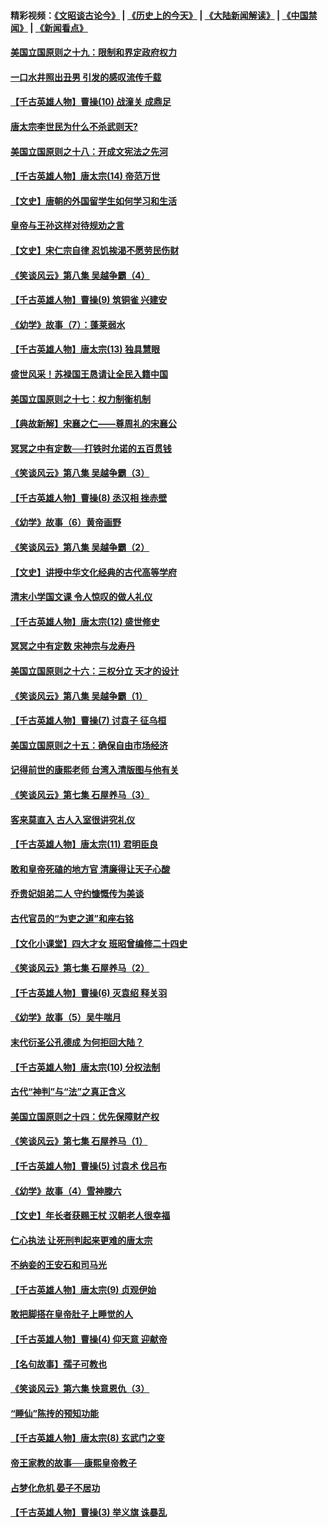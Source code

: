 #### 精彩视频：[《文昭谈古论今》](http://45.76.195.252/wenzhao) | [《历史上的今天》](http://45.76.195.252/today-in-history) | [《大陆新闻解读》](http://45.76.195.252/ntdtv-comedy) | [《中国禁闻》](http://45.76.195.252/ntdtv-news) | [《新闻看点》](http://45.76.195.252/news-insight) 

 #### [美国立国原则之十九：限制和界定政府权力](../pages/nsc975/n11023895.md?t=02110631) 

#### [一口水井照出丑男 引发的感叹流传千载](../pages/nsc975/n11004598.md?t=02110631) 

#### [【千古英雄人物】曹操(10) 战潼关 成鼎足](../pages/nsc975/n7779963.md?t=02110631) 

#### [唐太宗李世民为什么不杀武则天?](../pages/nsc975/n11034040.md?t=02110631) 

#### [美国立国原则之十八：开成文宪法之先河](../pages/nsc975/n11008526.md?t=02110631) 

#### [【千古英雄人物】唐太宗(14) 帝范万世](../pages/nsc975/n8034234.md?t=02110631) 

#### [【文史】唐朝的外国留学生如何学习和生活](../pages/nsc975/n11010825.md?t=02110631) 

#### [皇帝与王孙这样对待规劝之言](../pages/nsc975/n10994666.md?t=02110631) 

#### [【文史】宋仁宗自律 忍饥挨渴不愿劳民伤财](../pages/nsc975/n10997349.md?t=02110631) 

#### [《笑谈风云》第八集 吴越争霸（4）](../pages/nsc975/n11010924.md?t=02110631) 

#### [【千古英雄人物】曹操(9) 筑铜雀 兴建安](../pages/nsc975/n7662497.md?t=02110631) 

#### [《幼学》故事（7）：蓬莱弱水](../pages/nsc975/n10990547.md?t=02110631) 

#### [【千古英雄人物】唐太宗(13) 独具慧眼](../pages/nsc975/n8034179.md?t=02110631) 

#### [盛世风采！苏禄国王恳请让全民入籍中国](../pages/nsc975/n10992284.md?t=02110631) 

#### [美国立国原则之十七：权力制衡机制](../pages/nsc975/n11002624.md?t=02110631) 

#### [【典故新解】宋襄之仁——尊周礼的宋襄公](../pages/nsc975/n11018653.md?t=02110631) 

#### [冥冥之中有定数──打铁时允诺的五百贯钱](../pages/nsc975/n334213.md?t=02110631) 

#### [《笑谈风云》第八集 吴越争霸（3）](../pages/nsc975/n11010889.md?t=02110631) 

#### [【千古英雄人物】曹操(8) 丞汉相 挫赤壁](../pages/nsc975/n7662490.md?t=02110631) 

#### [《幼学》故事（6）黄帝画野](../pages/nsc975/n10990546.md?t=02110631) 

#### [《笑谈风云》第八集 吴越争霸（2）](../pages/nsc975/n10996834.md?t=02110631) 

#### [【文史】讲授中华文化经典的古代高等学府](../pages/nsc975/n11003895.md?t=02110631) 

#### [清末小学国文课 令人惊叹的做人礼仪](../pages/nsc975/n10980226.md?t=02110631) 

#### [【千古英雄人物】唐太宗(12) 盛世修史](../pages/nsc975/n8034115.md?t=02110631) 

#### [冥冥之中有定数 宋神宗与龙寿丹](../pages/nsc975/n11008770.md?t=02110631) 

#### [美国立国原则之十六：三权分立 天才的设计](../pages/nsc975/n10991293.md?t=02110631) 

#### [《笑谈风云》第八集 吴越争霸（1）](../pages/nsc975/n10987751.md?t=02110631) 

#### [【千古英雄人物】曹操(7) 讨袁子 征乌桓](../pages/nsc975/n7662459.md?t=02110631) 

#### [美国立国原则之十五：确保自由市场经济](../pages/nsc975/n10957715.md?t=02110631) 

#### [记得前世的康熙老师 台湾入清版图与他有关](../pages/nsc975/n11004761.md?t=02110631) 

#### [《笑谈风云》第七集 石屋养马（3）](../pages/nsc975/n10964155.md?t=02110631) 

#### [客来莫直入 古人入室很讲究礼仪](../pages/nsc975/n11002636.md?t=02110631) 

#### [【千古英雄人物】唐太宗(11) 君明臣良](../pages/nsc975/n8030388.md?t=02110631) 

#### [敢和皇帝死磕的地方官 清廉得让天子心酸](../pages/nsc975/n10999336.md?t=02110631) 

#### [乔贵妃姐弟二人 守约慷慨传为美谈](../pages/nsc975/n10842491.md?t=02110631) 

#### [古代官员的“为吏之道”和座右铭](../pages/nsc975/n10989890.md?t=02110631) 

#### [【文化小课堂】四大才女 班昭曾编修二十四史](../pages/nsc975/n10996143.md?t=02110631) 

#### [《笑谈风云》第七集 石屋养马（2）](../pages/nsc975/n10964109.md?t=02110631) 

#### [【千古英雄人物】曹操(6) 灭袁绍 释关羽](../pages/nsc975/n7662436.md?t=02110631) 

#### [《幼学》故事（5）吴牛喘月](../pages/nsc975/n10806013.md?t=02110631) 

#### [末代衍圣公孔德成 为何拒回大陆？](../pages/nsc975/n10992548.md?t=02110631) 

#### [【千古英雄人物】唐太宗(10) 分权法制](../pages/nsc975/n8025970.md?t=02110631) 

#### [古代“神判”与“法”之真正含义](../pages/nsc975/n10982291.md?t=02110631) 

#### [美国立国原则之十四：优先保障财产权](../pages/nsc975/n10954086.md?t=02110631) 

#### [《笑谈风云》第七集 石屋养马（1）](../pages/nsc975/n10964072.md?t=02110631) 

#### [【千古英雄人物】曹操(5) 讨袁术 伐吕布](../pages/nsc975/n7637126.md?t=02110631) 

#### [《幼学》故事（4）雪神滕六](../pages/nsc975/n10806012.md?t=02110631) 

#### [【文史】年长者获赐王杖 汉朝老人很幸福](../pages/nsc975/n10980263.md?t=02110631) 

#### [仁心执法 让死刑判起来更难的唐太宗](../pages/nsc975/n10979954.md?t=02110631) 

#### [不纳妾的王安石和司马光](../pages/nsc975/n2647438.md?t=02110631) 

#### [【千古英雄人物】唐太宗(9) 贞观伊始](../pages/nsc975/n8022938.md?t=02110631) 

#### [敢把脚搭在皇帝肚子上睡觉的人](../pages/nsc975/n10975530.md?t=02110631) 

#### [【千古英雄人物】曹操(4) 仰天意 迎献帝](../pages/nsc975/n7637003.md?t=02110631) 

#### [【名句故事】孺子可教也](../pages/nsc975/n10371944.md?t=02110631) 

#### [《笑谈风云》第六集 快意恩仇（3）](../pages/nsc975/n10953824.md?t=02110631) 

#### [“睡仙”陈抟的预知功能](../pages/nsc975/n10955272.md?t=02110631) 

#### [【千古英雄人物】唐太宗(8) 玄武门之变](../pages/nsc975/n7979461.md?t=02110631) 

#### [帝王家教的故事──康熙皇帝教子](../pages/nsc975/n10764254.md?t=02110631) 

#### [占梦化危机 晏子不居功](../pages/nsc975/n232663.md?t=02110631) 

#### [【千古英雄人物】曹操(3) 举义旗 诛暴乱](../pages/nsc975/n7576061.md?t=02110631) 

